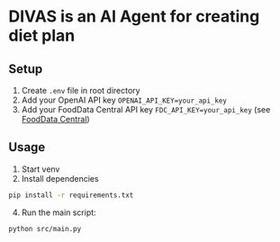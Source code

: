 # DIVAS is an AI Agent for creating diet plan

## Setup

1. Create `.env` file in root directory
2. Add your OpenAI API key `OPENAI_API_KEY=your_api_key`
3. Add your FoodData Central API key `FDC_API_KEY=your_api_key` (see [FoodData Central](https://fdc.nal.usda.gov/api-key-signup/))

## Usage
1. Start venv
2. Install dependencies
```bash
pip install -r requirements.txt
```
4. Run the main script:
```bash
python src/main.py
```
